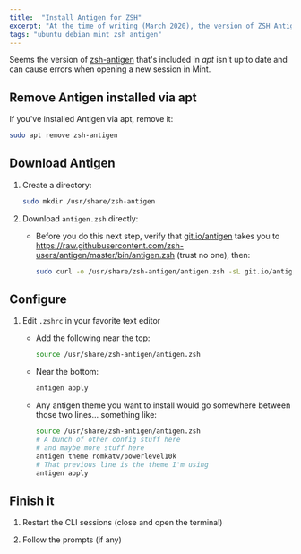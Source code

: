 ```yaml
---
title:  "Install Antigen for ZSH"
excerpt: "At the time of writing (March 2020), the version of ZSH Antigen included in Mint's apt was not up-to-date, here's how to install it directly."
tags: "ubuntu debian mint zsh antigen"
---
```


Seems the version of [zsh-antigen](https://github.com/zsh-users/antigen) that's included in _apt_ isn't up to date and can cause errors when opening a new session in Mint.

## Remove Antigen installed via apt

If you've installed Antigen via apt, remove it:

```zsh
sudo apt remove zsh-antigen
```

## Download Antigen

1. Create a directory:

    ```zsh
    sudo mkdir /usr/share/zsh-antigen
    ```

1. Download `antigen.zsh` directly:

    - Before you do this next step, verify that [git.io/antigen](git.io/antigen) takes you to https://raw.githubusercontent.com/zsh-users/antigen/master/bin/antigen.zsh (trust no one), then:

        ```bash
        sudo curl -o /usr/share/zsh-antigen/antigen.zsh -sL git.io/antigen
        ```

## Configure

1. Edit `.zshrc` in your favorite text editor
    - Add the following near the top:

        ```zsh
        source /usr/share/zsh-antigen/antigen.zsh
        ```
    - Near the bottom:

        ```zsh
        antigen apply
        ```

    - Any antigen theme you want to install would go somewhere between those two lines... something like:

        ```zsh
        source /usr/share/zsh-antigen/antigen.zsh
        # A bunch of other config stuff here
        # and maybe more stuff here
        antigen theme romkatv/powerlevel10k
        # That previous line is the theme I'm using
        antigen apply
        ```

## Finish it

1. Restart the CLI sessions (close and open the terminal)

1. Follow the prompts (if any)
